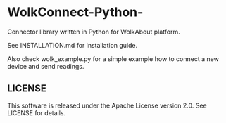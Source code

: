 # WolkConnect-Python-
Connector library written in Python for WolkAbout platform.

See INSTALLATION.md for installation guide.

Also check wolk_example.py for a simple example how to connect a new device and send readings.

LICENSE
-------

This software is released under the Apache License version 2.0. See LICENSE for details.
